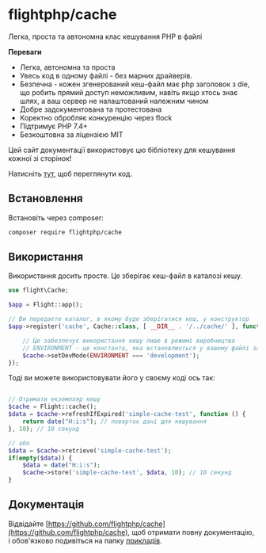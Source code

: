 # flightphp/cache

Легка, проста та автономна клас кешування PHP в файлі

**Переваги** 
- Легка, автономна та проста
- Увесь код в одному файлі - без марних драйверів.
- Безпечна - кожен згенерований кеш-файл має php заголовок з die, що робить прямий доступ неможливим, навіть якщо хтось знає шлях, а ваш сервер не налаштований належним чином
- Добре задокументована та протестована
- Коректно обробляє конкуренцію через flock
- Підтримує PHP 7.4+
- Безкоштовна за ліцензією MIT

Цей сайт документації використовує цю бібліотеку для кешування кожної зі сторінок!

Натисніть [тут](https://github.com/flightphp/cache), щоб переглянути код.

## Встановлення

Встановіть через composer:

```bash
composer require flightphp/cache
```

## Використання

Використання досить просте. Це зберігає кеш-файл в каталозі кешу.

```php
use flight\Cache;

$app = Flight::app();

// Ви передаєте каталог, в якому буде зберігатися кеш, у конструктор
$app->register('cache', Cache::class, [ __DIR__ . '/../cache/' ], function(Cache $cache) {

	// Це забезпечує використання кешу лише в режимі виробництва
	// ENVIRONMENT - це константа, яка встановлюється у вашому файлі завантаження або в іншому місці вашого додатку
	$cache->setDevMode(ENVIRONMENT === 'development');
});
```

Тоді ви можете використовувати його у своєму коді ось так:

```php

// Отримати екземпляр кешу
$cache = Flight::cache();
$data = $cache->refreshIfExpired('simple-cache-test', function () {
    return date("H:i:s"); // повертає дані для кешування
}, 10); // 10 секунд

// або
$data = $cache->retrieve('simple-cache-test');
if(empty($data)) {
	$data = date("H:i:s");
	$cache->store('simple-cache-test', $data, 10); // 10 секунд
}
```

## Документація

Відвідайте [https://github.com/flightphp/cache](https://github.com/flightphp/cache), щоб отримати повну документацію, і обов'язково подивіться на папку [прикладів](https://github.com/flightphp/cache/tree/master/examples).